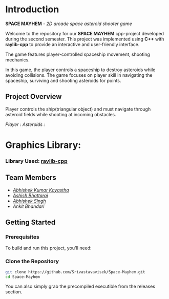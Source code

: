 # Introduction
**SPACE MAYHEM** *- 2D arcade space asteroid shooter game*

Welcome to the repository for our **SPACE MAYHEM** cpp-project developed during the second semester. 
This project was implemented using **C++** with **raylib-cpp** to provide an interactive and user-friendly interface.


The game features player-controlled spaceship movement, shooting mechanics.

In this game, the player controls a spaceship to destroy asteroids while avoiding collisions. 
The game focuses on player skill in navigating the spaceship, surviving and shooting asteroids for points.

## Project Overview
Player controls the ship(triangular object) and must navigate through asteroid fields while shooting at incoming obstacles.

*Player  :*
*Asteroids  :*

# Graphics Library:
### Library Used: **[raylib-cpp](https://github.com/RobLoach/raylib-cpp.git)**


## Team Members

- [*Abhishek Kumar Kayastha*](https://github.com/Srivastavavisek)
- [*Ashish Bhattarai*](https://github.com/Asislovesu3000)
- [*Abhishek Singh*](https://github.com/abhisheksingh-cloud)
- *Ankit Bhandari*


## Getting Started

### Prerequisites

To build and run this project, you'll need:

### Clone the Repository

```bash
git clone https://github.com/Srivastavavisek/Space-Mayhem.git
cd Space-Mayhem
```
You can also simply grab the precompiled executible from the releases section.
